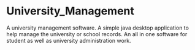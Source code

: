 # University_Management
A university management software.
A simple java desktop application to help manage the university or school records.
An all in one software for student as well as university administration work.
